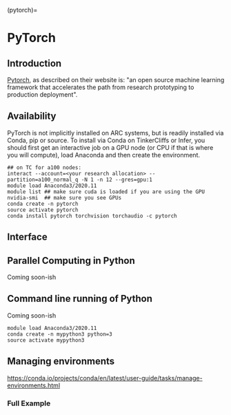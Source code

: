 (pytorch)=

# PyTorch

## Introduction

[Pytorch](https://pytorch.org), as described on their website is: "an open source machine learning framework that accelerates the path from research prototyping to production deployment".   

## Availability

PyTorch is not implicitly installed on ARC systems, but is readily installed via Conda, pip or source.  To install via Conda on TinkerCliffs or Infer, you should first get an interactive job on a GPU node (or CPU if that is where you will compute), load Anaconda and then create the environment.

```
## on TC for a100 nodes:
interact --account=<your research allocation> --partition=a100_normal_q -N 1 -n 12 --gres=gpu:1
module load Anaconda3/2020.11
module list ## make sure cuda is loaded if you are using the GPU
nvidia-smi  ## make sure you see GPUs
conda create -n pytorch
source activate pytorch
conda install pytorch torchvision torchaudio -c pytorch
```

## Interface


## Parallel Computing in Python

Coming soon-ish

## Command line running of Python

Coming soon-ish

```
module load Anaconda3/2020.11
conda create -n mypython3 python=3
source activate mypython3
```

## Managing environments

<https://conda.io/projects/conda/en/latest/user-guide/tasks/manage-environments.html>

### Full Example




